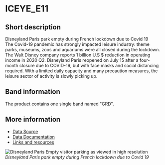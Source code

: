 # ICEYE_E11

## Short description

Disneyland Paris park empty during French lockdown due to Covid 19  
The Covid-19 pandemic has strongly impacted leisure industry: theme parks, museums, zoos and aquariums were all closed during the lockdown. The Walt Disney company reports 1 billion U.S $ reduction in operating income in 2020 Q2. Disneyland Paris reopened on July 15 after a four-month closure due to COVID-19, but with face masks and social distancing required. With a limited daily capacity and many precaution measures, the leisure sector of activity is slowly picking up.

## Band information

The product contains one single band named "GRD".

## More information

- [Data Source](https://www.iceye.com)
- [Data Documentation](https://www.iceye.com/hubfs/Downloadables/ICEYE-SAR-Product-Guide.pdf)
- [Links and resources](https://blooloop.com/covid19-pandemic-news-attractions-14-05-20/)

![Disneyland Paris Empty visitor parking as viewed in high resolution](FR16-E11-Fig1.png)<br>
*Disneyland Paris park empty during French lockdown due to Covid 19*
